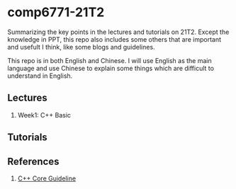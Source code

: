 # comp6771-21T2
Summarizing the key points in the lectures and tutorials on 21T2. Except the knowledge in PPT, this repo also includes some others that are important and usefult I think, like some blogs and guidelines.

This repo is in both English and Chinese. I will use English as the main language and use Chinese to explain some things which are difficult to understand in English.

## Lectures

1. Week1: C++ Basic

## Tutorials


## References
1. [C++ Core Guideline](https://isocpp.github.io/CppCoreGuidelines/CppCoreGuidelines#main)
